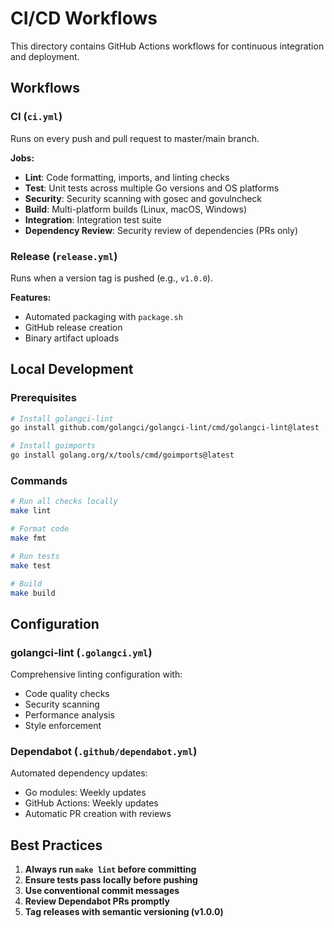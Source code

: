 # CI/CD Workflows

This directory contains GitHub Actions workflows for continuous integration and deployment.

## Workflows

### CI (`ci.yml`)
Runs on every push and pull request to master/main branch.

**Jobs:**
- **Lint**: Code formatting, imports, and linting checks
- **Test**: Unit tests across multiple Go versions and OS platforms
- **Security**: Security scanning with gosec and govulncheck
- **Build**: Multi-platform builds (Linux, macOS, Windows)
- **Integration**: Integration test suite
- **Dependency Review**: Security review of dependencies (PRs only)

### Release (`release.yml`)
Runs when a version tag is pushed (e.g., `v1.0.0`).

**Features:**
- Automated packaging with `package.sh`
- GitHub release creation
- Binary artifact uploads

## Local Development

### Prerequisites
```bash
# Install golangci-lint
go install github.com/golangci/golangci-lint/cmd/golangci-lint@latest

# Install goimports
go install golang.org/x/tools/cmd/goimports@latest
```

### Commands
```bash
# Run all checks locally
make lint

# Format code
make fmt

# Run tests
make test

# Build
make build
```

## Configuration

### golangci-lint (`.golangci.yml`)
Comprehensive linting configuration with:
- Code quality checks
- Security scanning
- Performance analysis
- Style enforcement

### Dependabot (`.github/dependabot.yml`)
Automated dependency updates:
- Go modules: Weekly updates
- GitHub Actions: Weekly updates
- Automatic PR creation with reviews

## Best Practices

1. **Always run `make lint` before committing**
2. **Ensure tests pass locally before pushing**
3. **Use conventional commit messages**
4. **Review Dependabot PRs promptly**
5. **Tag releases with semantic versioning (v1.0.0)**
